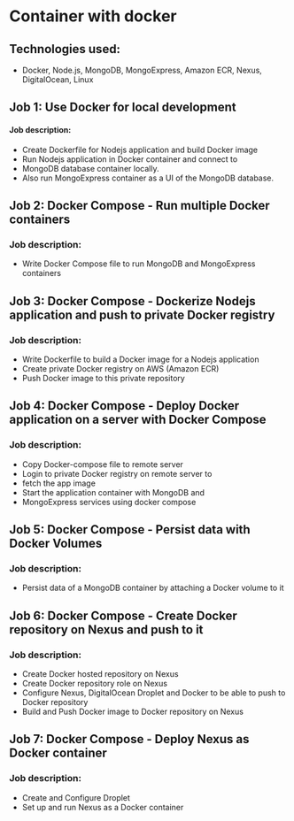 # Container with docker

## Technologies used:

- Docker, Node.js, MongoDB, MongoExpress, Amazon ECR, Nexus, DigitalOcean, Linux

## Job 1: Use Docker for local development
#### Job description:

- Create Dockerfile for Nodejs application and build Docker image
- Run Nodejs application in Docker container and connect to
- MongoDB database container locally.
- Also run MongoExpress container as a UI of the MongoDB database.

## Job 2: Docker Compose - Run multiple Docker containers
### Job description:

- Write Docker Compose file to run MongoDB and MongoExpress containers

## Job 3: Docker Compose - Dockerize Nodejs application and push to private Docker registry
### Job description: 

- Write Dockerfile to build a Docker image for a Nodejs application
- Create private Docker registry on AWS (Amazon ECR)
- Push Docker image to this private repository

## Job 4: Docker Compose - Deploy Docker application on a server with Docker Compose
### Job description:

- Copy Docker-compose file to remote server
- Login to private Docker registry on remote server to
- fetch the app image
- Start the application container with MongoDB and
- MongoExpress services using docker compose

## Job 5: Docker Compose - Persist data with Docker Volumes
### Job description:

- Persist data of a MongoDB container by attaching a Docker volume to it

## Job 6: Docker Compose - Create Docker repository on Nexus and push to it
### Job description:

- Create Docker hosted repository on Nexus
- Create Docker repository role on Nexus
- Configure Nexus, DigitalOcean Droplet and Docker to be able to push to Docker repository
- Build and Push Docker image to Docker repository on Nexus

## Job 7: Docker Compose - Deploy Nexus as Docker container
### Job description:

- Create and Configure Droplet
- Set up and run Nexus as a Docker container
